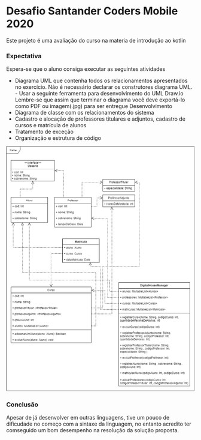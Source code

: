 <h1>Desafio Santander Coders Mobile 2020</h1>
<p>Este projeto é uma avaliação do curso na materia de introdução ao kotlin </p>
<h3>Expectativa</h3>
<p>Espera-se que o aluno consiga executar as seguintes atividades</p>

<ul>
    <li>Diagrama UML que contenha todos os relacionamentos apresentados no
         exercício. Não é necessário declarar os construtores diagrama UML. - Usar a seguinte ferramenta para desenvolvimento do UML Draw.io
         Lembre-se que assim que terminar o diagrama você deve exportá-lo como PDF ou
         imagem(.jpg) para ser entregue
         Desenvolvimento</li>
    <li>Diagrama de classe com os relacionamentos do sistema</li>
    <li>Cadastro e alocação de professores titulares e adjuntos, cadastro de cursos e
         matrícula de alunos</li>
    <li>Tratamento de exceção</li>
    <li>Organização e estrutura de código</li>
</ul>
<img alt="diagrama de classe do projeto" src="AULA%2013%20-%20DESAFIO%20KOTLIN%20-%20EXERCÍCIO.png">

<h3>Conclusão</h3>
<p>Apesar de já desenvolver em outras linguagens, tive um pouco de dificudade no começo com a sintaxe da linguagem,
no entanto acredito ter comseguido um bom desempenho na resolução da solução proposta.</p>